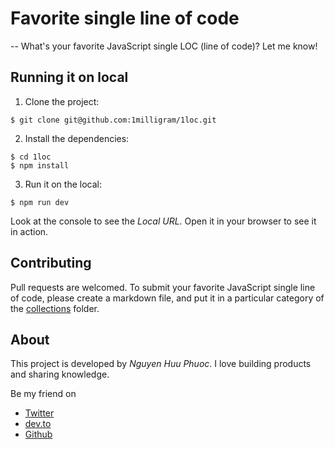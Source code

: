 # Favorite single line of code
--
What's your favorite JavaScript single LOC (line of code)? Let me know!

## Running it on local

1. Clone the project:

```shell
$ git clone git@github.com:1milligram/1loc.git
```

2. Install the dependencies:

```shell
$ cd 1loc
$ npm install
```

3. Run it on the local:

```shell
$ npm run dev
```

Look at the console to see the _Local URL_. Open it in your browser to see it in action.

## Contributing

Pull requests are welcomed. To submit your favorite JavaScript single line of code, please create a markdown file, and put it in
a particular category of the [collections](collections) folder.

## About

This project is developed by _Nguyen Huu Phuoc_. I love building products and sharing knowledge.

Be my friend on

-   [Twitter](https://twitter.com/nghuuphuoc)
-   [dev.to](https://dev.to/phuocng)
-   [Github](https://github.com/phuoc-ng)
